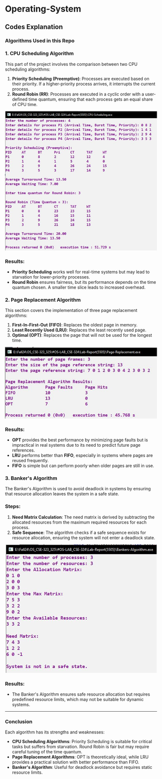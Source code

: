 # Operating-System

## Codes Explanation

### Algorithms Used in this Repo

### 1. CPU Scheduling Algorithm

This part of the project involves the comparison between two CPU scheduling algorithms:
1. **Priority Scheduling (Preemptive)**: Processes are executed based on their priority. If a higher-priority process arrives, it interrupts the current process.
2. **Round Robin (RR)**: Processes are executed in a cyclic order with a user-defined time quantum, ensuring that each process gets an equal share of CPU time.

<p align="center">
  <img src="https://github.com/ar-sayeem/Operating-System/raw/main/img-cpu-scheduling.JPG" alt="CPU Scheduling Comparison"/>
</p>

### Results:

- **Priority Scheduling** works well for real-time systems but may lead to starvation for lower-priority processes.
- **Round Robin** ensures fairness, but its performance depends on the time quantum chosen. A smaller time slice leads to increased overhead.


### 2. Page Replacement Algorithm

This section covers the implementation of three page replacement algorithms:
1. **First-In-First-Out (FIFO)**: Replaces the oldest page in memory.
2. **Least Recently Used (LRU)**: Replaces the least recently used page.
3. **Optimal (OPT)**: Replaces the page that will not be used for the longest time.

<p align="center">
  <img src="https://github.com/ar-sayeem/Operating-System/raw/main/img-page-replacement.JPG" alt="Page Replacement Algorithm"/>
</p>

### Results:

- **OPT** provides the best performance by minimizing page faults but is impractical in real systems due to its need to predict future page references.
- **LRU** performs better than **FIFO**, especially in systems where pages are reused frequently.
- **FIFO** is simple but can perform poorly when older pages are still in use.


### 3. Banker's Algorithm

The Banker's Algorithm is used to avoid deadlock in systems by ensuring that resource allocation leaves the system in a safe state.

### Steps:

1. **Need Matrix Calculation**: The need matrix is derived by subtracting the allocated resources from the maximum required resources for each process.
2. **Safe Sequence**: The algorithm checks if a safe sequence exists for resource allocation, ensuring the system will not enter a deadlock state.

<p align="center">
  <img src="https://github.com/ar-sayeem/Operating-System/raw/main/img-banker's-algo.JPG" alt="Banker's Algorithm"/>
</p>

### Results:

- The Banker's Algorithm ensures safe resource allocation but requires predefined resource limits, which may not be suitable for dynamic systems.
---

### Conclusion

Each algorithm has its strengths and weaknesses:
- **CPU Scheduling Algorithms**: Priority Scheduling is suitable for critical tasks but suffers from starvation. Round Robin is fair but may require careful tuning of the time quantum.
- **Page Replacement Algorithms**: OPT is theoretically ideal, while LRU provides a practical solution with better performance than FIFO.
- **Banker's Algorithm**: Useful for deadlock avoidance but requires static resource limits.
